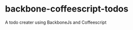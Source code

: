backbone-coffeescript-todos
===========================

A todo creater using BackboneJs and Coffeescript
